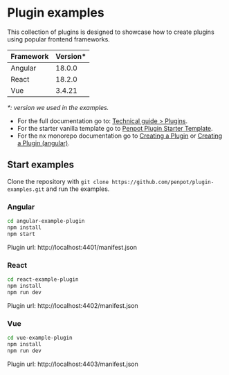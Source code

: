 # Plugin examples

This collection of plugins is designed to showcase how to create plugins using popular frontend frameworks.

| Framework | Version\* |
| --------- | --------- |
| Angular   | 18.0.0    |
| React     | 18.2.0    |
| Vue       | 3.4.21    |

_\*: version we used in the examples._

- For the full documentation go to: [Technical guide > Plugins](https://help.penpot.app/technical-guide/plugins/).
- For the starter vanilla template go to [Penpot Plugin Starter Template](https://github.com/penpot/penpot-plugin-starter-template).
- For the nx monorepo documentation go to [Creating a Plugin](https://github.com/penpot/penpot-plugins/blob/main/docs/create-plugin.md) or [Creating a Plugin (angular)](https://github.com/penpot/penpot-plugins/blob/main/docs/create-angular-plugin.md).

## Start examples

Clone the repository with `git clone https://github.com/penpot/plugin-examples.git` and run the examples.

### Angular

```bash
cd angular-example-plugin
npm install
npm start
```

Plugin url: http://localhost:4401/manifest.json

### React

```bash
cd react-example-plugin
npm install
npm run dev
```

Plugin url: http://localhost:4402/manifest.json

### Vue

```bash
cd vue-example-plugin
npm install
npm run dev
```

Plugin url: http://localhost:4403/manifest.json
